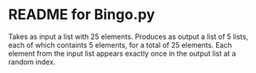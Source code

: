 # README for Bingo.py
Takes as input a list with 25 elements.
Produces as output a list of 5 lists, each of which containts 5 elements, for a total of 25 elements.
Each element from the input list appears exactly once in the output list at a random index.
